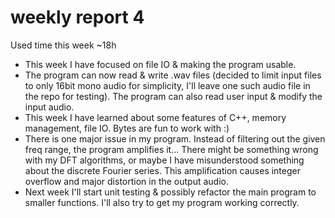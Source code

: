 # weekly report 4

Used time this week ~18h

- This week I have focused on file IO & making the program usable.
- The program can now read & write .wav files (decided to limit input files to only 16bit mono audio for simplicity, I'll leave one such audio file in the repo for testing). The program can also read user input & modify the input audio.
- This week I have learned about some features of C++, memory management, file IO. Bytes are fun to work with :)
- There is one major issue in my program. Instead of filtering out the given freq range, the program amplifies it... There might be something wrong with my DFT algorithms, or maybe I have misunderstood something about the discrete Fourier series. This amplification causes integer overflow and major distortion in the output audio.
- Next week I'll start unit testing & possibly refactor the main program to smaller functions. I'll also try to get my program working correctly.